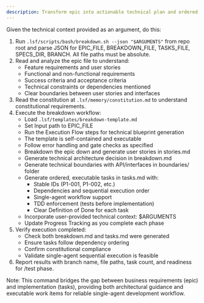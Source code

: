 ```yaml
---
description: Transform epic into actionable technical plan and ordered task list. Single-agent sequential task generation with TDD workflow integration.
---
```


Given the technical context provided as an argument, do this:

1. Run `.lsf/scripts/bash/breakdown.sh --json "$ARGUMENTS"` from repo root and parse JSON for EPIC_FILE, BREAKDOWN_FILE, TASKS_FILE, SPECS_DIR, BRANCH. All file paths must be absolute.
2. Read and analyze the epic file to understand:
   - Feature requirements and user stories
   - Functional and non-functional requirements  
   - Success criteria and acceptance criteria
   - Technical constraints or dependencies mentioned
   - Clear boundaries between user stories and interfaces
3. Read the constitution at `.lsf/memory/constitution.md` to understand constitutional requirements.
4. Execute the breakdown workflow:
   - Load `.lsf/templates/breakdown-template.md`
   - Set Input path to EPIC_FILE
   - Run the Execution Flow steps for technical blueprint generation
   - The template is self-contained and executable
   - Follow error handling and gate checks as specified
   - Breakdown the epic down and generate user stories in stories.md
   - Generate technical architecture decision in breakdown.md
   - Generate technical boundaries with API/interfaces in boundaries/ folder
   - Generate ordered, executable tasks in tasks.md with:
     * Stable IDs (P1-001, P1-002, etc.)
     * Dependencies and sequential execution order
     * Single-agent workflow support
     * TDD enforcement (tests before implementation)
     * Clear Definition of Done for each task
   - Incorporate user-provided technical context: $ARGUMENTS
   - Update Progress Tracking as you complete each phase
5. Verify execution completed:
   - Check both breakdown.md and tasks.md were generated
   - Ensure tasks follow dependency ordering
   - Confirm constitutional compliance
   - Validate single-agent sequential execution is feasible
6. Report results with branch name, file paths, task count, and readiness for /test phase.

Note: This command bridges the gap between business requirements (epic) and implementation (tasks), providing both architectural guidance and executable work items for reliable single-agent development workflow.